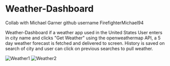 # Weather-Dashboard
Collab with Michael Garner  github username 
FirefighterMichael94

Weather-Dashboard if a weather app used in the United States
User enters in city name and clicks "Get Weather"
using the openweathermap API, a 5 day weather forecast is fetched and delivered to screen.
History is saved on search of city and user can click on previous searches to pull weather.

![Weather1](https://github.com/Overam23/Weather-Dashboard/assets/151860154/3163b939-fd41-4cc3-9bef-c54fc3cf2658)
![Weather2](https://github.com/Overam23/Weather-Dashboard/assets/151860154/620a7ee8-607e-4c6f-bb56-c3f5525c2cb1)

